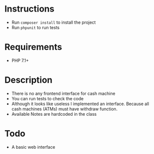 # Instructions
* Run `composer install` to install the project
* Run `phpunit` to run tests

# Requirements
* PHP 7.1+

# Description
* There is no any frontend interface for cash machine
* You can run tests to check the code
* Although it looks like useless I implemented an interface. Because all cash machines (ATMs) must have withdraw function.
* Available Notes are hardcoded in the class 

# Todo
* A basic web interface
